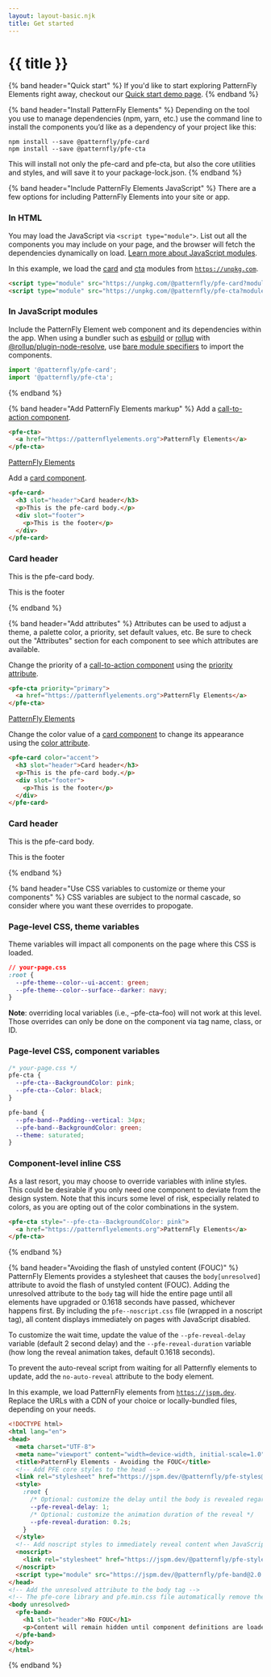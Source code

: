 ```yaml
---
layout: layout-basic.njk
title: Get started
---
```


<pfe-band class="header" use-grid>
  <h1 slot="header">{{ title }}</h1>
</pfe-band>

{% band header="Quick start" %}
  If you'd like to start exploring PatternFly Elements right away, checkout our [Quick start demo page](/quick-start).
{% endband %}

{% band header="Install PatternFly Elements" %}
  Depending on the tool you use to manage dependencies (npm, yarn, etc.) use the command line to install the components
  you’d like as a dependency of your project like this:

  ```shell
  npm install --save @patternfly/pfe-card
  npm install --save @patternfly/pfe-cta
  ```

  This will install not only the pfe-card and pfe-cta, but also the core utilities and styles,
  and will save it to your package-lock.json.
{% endband %}

{% band header="Include PatternFly Elements JavaScript" %}
  There are a few options for including PatternFly Elements into your site or app.

  ### In HTML
  You may load the JavaScript via `<script type="module">`. List out all the components you may include on your page,
  and the browser will fetch the dependencies dynamically on load.
  [Learn more about JavaScript modules](https://hospodarets.com/native-ecmascript-modules-the-first-overview).

  In this example, we load the [card](/components/card/) and [cta](/components/cta/) modules from [`https://unpkg.com`](https://unpkg.com).

  ```html
  <script type="module" src="https://unpkg.com/@patternfly/pfe-card?module"></script>
  <script type="module" src="https://unpkg.com/@patternfly/pfe-cta?module"></script>
  ```

  <a id="in-an-app"></a>
  ### In JavaScript modules
  Include the PatternFly Element web component and its dependencies within the app.
  When using a bundler such as [esbuild](https://esbuild.github.io/) or [rollup](https://rollupjs.org)
  with [@rollup/plugin-node-resolve](https://www.npmjs.com/package/@rollup/plugin-node-resolve), use
  [bare module specifiers](https://lit.dev/docs/tools/requirements/) to import the components.

  ```javascript
  import '@patternfly/pfe-card';
  import '@patternfly/pfe-cta';
  ```
{% endband %}

{% band header="Add PatternFly Elements markup" %}
  Add a [call-to-action component](/components/cta).
  ```html
  <pfe-cta>
    <a href="https://patternflyelements.org">PatternFly Elements</a>
  </pfe-cta>
  ```

  <pfe-cta>
    <a href="https://patternflyelements.org">PatternFly Elements</a>
  </pfe-cta>

  Add a [card component](/components/card).
  ```html
  <pfe-card>
    <h3 slot="header">Card header</h3>
    <p>This is the pfe-card body.</p>
    <div slot="footer">
      <p>This is the footer</p>
    </div>
  </pfe-card>
  ```
  <div class="pfe-l-grid pfe-m-gutters">
    <pfe-card class="pfe-l-grid__item pfe-m-4-col">
      <h3 slot="header">Card header</h3>
      <p>This is the pfe-card body.</p>
      <div slot="footer">
        <p>This is the footer</p>
      </div>
    </pfe-card>
  </div>
{% endband %}

{% band header="Add attributes" %}
  Attributes can be used to adjust a theme, a palette color, a priority, set default values, etc. Be sure to check out the "Attributes" section for each component to see which attributes are available.

  Change the priority of a [call-to-action component](/components/cta) using the [priority attribute](http://localhost:8080/components/cta/#priority).
  ```html
  <pfe-cta priority="primary">
    <a href="https://patternflyelements.org">PatternFly Elements</a>
  </pfe-cta>
  ```

  <pfe-cta priority="primary">
    <a href="https://patternflyelements.org">PatternFly Elements</a>
  </pfe-cta>

  Change the color value of a [card component](/components/card) to change its appearance using the [color attribute](http://localhost:8080/components/card/#color).
  ```html
  <pfe-card color="accent">
    <h3 slot="header">Card header</h3>
    <p>This is the pfe-card body.</p>
    <div slot="footer">
      <p>This is the footer</p>
    </div>
  </pfe-card>
  ```
  <div class="pfe-l-grid pfe-m-gutters">
    <pfe-card color="accent" class="pfe-l-grid__item pfe-m-4-col">
      <h3 slot="header">Card header</h3>
      <p>This is the pfe-card body.</p>
      <div slot="footer">
        <p>This is the footer</p>
      </div>
    </pfe-card>
  </div>
{% endband %}

{% band header="Use CSS variables to customize or theme your components" %}
  CSS variables are subject to the normal cascade, so consider where you want these overrides to propogate.

  ### Page-level CSS, theme variables
  Theme variables will impact all components on the page where this CSS is loaded.

  ```css
  // your-page.css
  :root {
    --pfe-theme--color--ui-accent: green;
    --pfe-theme--color--surface--darker: navy;
  }
  ```

  **Note**: overriding local variables (i.e., –pfe-cta–foo) will not work at this level. Those overrides can only be done on the component via tag name, class, or ID.

  ### Page-level CSS, component variables
  ```css
  /* your-page.css */
  pfe-cta {
    --pfe-cta--BackgroundColor: pink;
    --pfe-cta--Color: black;
  }

  pfe-band {
    --pfe-band--Padding--vertical: 34px;
    --pfe-band--BackgroundColor: green;
    --theme: saturated;
  }
  ```

  ### Component-level inline CSS
  As a last resort, you may choose to override variables with inline styles. This could be desirable if you only need one component to deviate from the design system. Note that this incurs some level of risk, especially related to colors, as you are opting out of the color combinations in the system.

  ```html
  <pfe-cta style="--pfe-cta--BackgroundColor: pink">
    <a href="https://patternflyelements.org">PatternFly Elements</a>
  </pfe-cta>
  ```
{% endband %}

{% band header="Avoiding the flash of unstyled content (FOUC)" %}
  PatternFly Elements provides a stylesheet that causes the `body[unresolved]` attribute
  to avoid the flash of unstyled content (FOUC). Adding the unresolved attribute to the `body`
  tag will hide the entire page until all elements have upgraded or 0.1618 seconds have passed,
  whichever happens first. By including the `pfe--noscript.css` file (wrapped in a noscript tag),
  all content displays immediately on pages with JavaScript disabled.

  To customize the wait time, update the value of the `--pfe-reveal-delay` variable (default 2 second delay)
  and the `--pfe-reveal-duration` variable (how long the reveal animation takes, default 0.1618 seconds).

  To prevent the auto-reveal script from waiting for all Patternfly elements to update,
  add the `no-auto-reveal` attribute to the body element.

  In this example, we load PatternFly elements from [`https://jspm.dev`](https://jspm.dev).
  Replace the URLs with a CDN of your choice or locally-bundled files, depending on your needs.

  ```html
  <!DOCTYPE html>
  <html lang="en">
  <head>
    <meta charset="UTF-8">
    <meta name="viewport" content="width=device-width, initial-scale=1.0">
    <title>PatternFly Elements - Avoiding the FOUC</title>
    <!-- Add PFE core styles to the head -->
    <link rel="stylesheet" href="https://jspm.dev/@patternfly/pfe-styles@2.0.0/pfe.min.css">
    <style>
      :root {
        /* Optional: customize the delay until the body is revealed regardless */
        --pfe-reveal-delay: 1;
        /* Optional: customize the animation duration of the reveal */
        --pfe-reveal-duration: 0.2s;
      }
    </style>
    <!-- Add noscript styles to immediately reveal content when JavaScript is disabled -->
    <noscript>
      <link rel="stylesheet" href="https://jspm.dev/@patternfly/pfe-styles@2.0.0/pfe--noscript.min.css">
    </noscript>
    <script type="module" src="https://jspm.dev/@patternfly/pfe-band@2.0.0"></script>
  </head>
  <!-- Add the unresolved attribute to the body tag -->
  <!-- The pfe-core library and pfe.min.css file automatically remove the unresolved attribute -->
  <body unresolved>
    <pfe-band>
      <h1 slot="header">No FOUC</h1>
      <p>Content will remain hidden until component definitions are loaded.</p>
    </pfe-band>
  </body>
  </html>
  ```
{% endband %}
